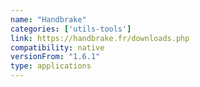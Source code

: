 ```yaml
---
name: "Handbrake"
categories: ['utils-tools']
link: https://handbrake.fr/downloads.php
compatibility: native
versionFrom: "1.6.1"
type: applications
---
```


